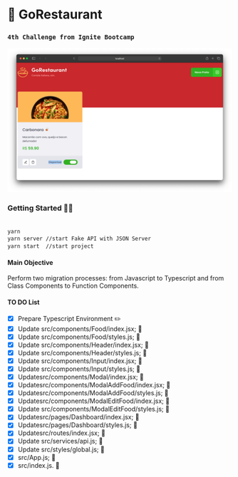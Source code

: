 # 🍝 GoRestaurant

### `4th Challenge from Ignite Bootcamp`

[<img src="/screenshots/screenshot1.png" />](screenshot1.png)

### Getting Started 👨‍💻

```bash

yarn         
yarn server //start Fake API with JSON Server
yarn start  //start project

```

#### Main Objective

Perform two migration processes: from Javascript to Typescript and from Class Components to Function Components.

#### TO DO List

- [x] Prepare Typescript Environment  ✏️
- [x] Update src/components/Food/index.jsx; 📂
- [x] Update src/components/Food/styles.js; 📂
- [x] Update src/components/Header/index.jsx; 📂
- [x] Update src/components/Header/styles.js; 📂
- [x] Update src/components/Input/index.jsx; 📂
- [x] Update src/components/Input/styles.js; 📂
- [x] Updatesrc/components/Modal/index.jsx; 📂
- [x] Updatesrc/components/ModalAddFood/index.jsx; 📂
- [x] Updatesrc/components/ModalAddFood/styles.js; 📂
- [x] Updatesrc/components/ModalEditFood/index.jsx; 📂
- [x] Update src/components/ModalEditFood/styles.js; 📂
- [x] Updatesrc/pages/Dashboard/index.jsx; 📂
- [x] Updatesrc/pages/Dashboard/styles.js; 📂
- [x] Updatesrc/routes/index.jsx; 📂
- [x] Update src/services/api.js; 📂
- [x] Update src/styles/global.js; 📂
- [x] src/App.js; 📂
- [x] src/index.js. 📂
